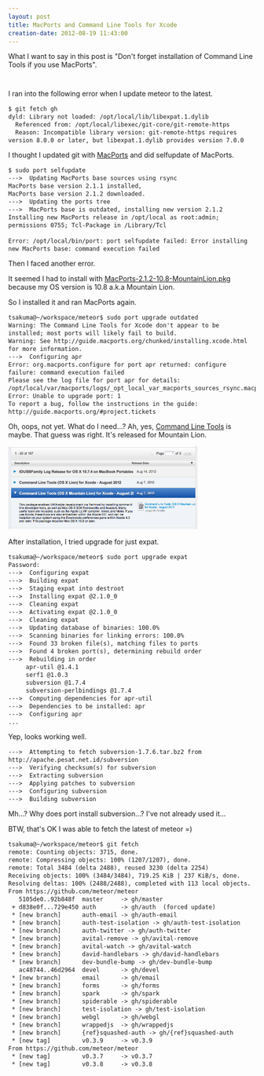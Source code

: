 ```yaml
---
layout: post
title: MacPorts and Command Line Tools for Xcode
creation-date: 2012-08-19 11:43:00
---
```

<p style="margin-bottom: 3em;">
What I want to say in this post is "Don't forget installation of Command Line Tools if you use MacPorts".
</p>


I ran into the following error when I update meteor to the latest.

    $ git fetch gh
    dyld: Library not loaded: /opt/local/lib/libexpat.1.dylib
      Referenced from: /opt/local/libexec/git-core/git-remote-https
      Reason: Incompatible library version: git-remote-https requires version 8.0.0 or later, but libexpat.1.dylib provides version 7.0.0

I thought I updated git with [MacPorts](http://www.macports.org/) and did selfupdate of MacPorts.

    $ sudo port selfupdate
    --->  Updating MacPorts base sources using rsync
    MacPorts base version 2.1.1 installed,
    MacPorts base version 2.1.2 downloaded.
    --->  Updating the ports tree
    --->  MacPorts base is outdated, installing new version 2.1.2
    Installing new MacPorts release in /opt/local as root:admin; permissions 0755; Tcl-Package in /Library/Tcl
    
    Error: /opt/local/bin/port: port selfupdate failed: Error installing new MacPorts base: command execution failed

Then I faced another error.

It seemed I had to install with [MacPorts-2.1.2-10.8-MountainLion.pkg](https://distfiles.macports.org/MacPorts/MacPorts-2.1.2-10.8-MountainLion.pkg) because my OS version is 10.8 a.k.a Mountain Lion.

So I installed it and ran MacPorts again.

    tsakuma@~/workspace/meteor$ sudo port upgrade outdated
    Warning: The Command Line Tools for Xcode don't appear to be installed; most ports will likely fail to build.
    Warning: See http://guide.macports.org/chunked/installing.xcode.html for more information.
    --->  Configuring apr
    Error: org.macports.configure for port apr returned: configure failure: command execution failed
    Please see the log file for port apr for details:
    /opt/local/var/macports/logs/_opt_local_var_macports_sources_rsync.macports.org_release_tarballs_ports_devel_apr/apr/main.log
    Error: Unable to upgrade port: 1
    To report a bug, follow the instructions in the guide:
    http://guide.macports.org/#project.tickets

Oh, oops, not yet. What do I need…? Ah, yes, [Command Line Tools](https://developer.apple.com/downloads/index.action) is maybe. That guess was right. It's released for Mountain Lion.

<img src="/img/CommandLineTools4MountainLion.png" width="386px"/>

After installation, I tried upgrade for just expat.

    tsakuma@~/workspace/meteor$ sudo port upgrade expat
    Password:
    --->  Configuring expat
    --->  Building expat
    --->  Staging expat into destroot
    --->  Installing expat @2.1.0_0
    --->  Cleaning expat
    --->  Activating expat @2.1.0_0
    --->  Cleaning expat
    --->  Updating database of binaries: 100.0%
    --->  Scanning binaries for linking errors: 100.0%
    --->  Found 33 broken file(s), matching files to ports
    --->  Found 4 broken port(s), determining rebuild order
    --->  Rebuilding in order
         apr-util @1.4.1 
         serf1 @1.0.3 
         subversion @1.7.4 
         subversion-perlbindings @1.7.4 
    --->  Computing dependencies for apr-util
    --->  Dependencies to be installed: apr
    --->  Configuring apr
    ...

Yep, looks working well.

    --->  Attempting to fetch subversion-1.7.6.tar.bz2 from http://apache.pesat.net.id/subversion
    --->  Verifying checksum(s) for subversion
    --->  Extracting subversion
    --->  Applying patches to subversion
    --->  Configuring subversion
    --->  Building subversion

Mh...? Why does port install subversion...? I've not already used it...

BTW, that's OK I was able to fetch the latest of meteor =)

    tsakuma@~/workspace/meteor$ git fetch
    remote: Counting objects: 3715, done.
    remote: Compressing objects: 100% (1207/1207), done.
    remote: Total 3484 (delta 2488), reused 3230 (delta 2254)
    Receiving objects: 100% (3484/3484), 719.25 KiB | 237 KiB/s, done.
    Resolving deltas: 100% (2488/2488), completed with 113 local objects.
    From https://github.com/meteor/meteor
       5105de0..92b848f  master     -> gh/master
     + d838e0f...729e450 auth       -> gh/auth  (forced update)
     * [new branch]      auth-email -> gh/auth-email
     * [new branch]      auth-test-isolation -> gh/auth-test-isolation
     * [new branch]      auth-twitter -> gh/auth-twitter
     * [new branch]      avital-remove -> gh/avital-remove
     * [new branch]      avital-watch -> gh/avital-watch
     * [new branch]      david-handlebars -> gh/david-handlebars
     * [new branch]      dev-bundle-bump -> gh/dev-bundle-bump
       ac48744..46d2964  devel      -> gh/devel
     * [new branch]      email      -> gh/email
     * [new branch]      forms      -> gh/forms
     * [new branch]      spark      -> gh/spark
     * [new branch]      spiderable -> gh/spiderable
     * [new branch]      test-isolation -> gh/test-isolation
     * [new branch]      webgl      -> gh/webgl
     * [new branch]      wrappedjs  -> gh/wrappedjs
     * [new branch]      {ref}squashed-auth -> gh/{ref}squashed-auth
     * [new tag]         v0.3.9     -> v0.3.9
    From https://github.com/meteor/meteor
     * [new tag]         v0.3.7     -> v0.3.7
     * [new tag]         v0.3.8     -> v0.3.8

